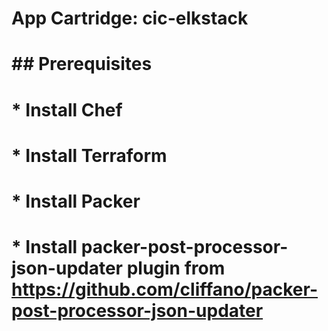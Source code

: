 # App Cartridge: cic-elkstack
#
# ## Prerequisites
# * Install Chef
# * Install Terraform
# * Install Packer
# * Install packer-post-processor-json-updater plugin from https://github.com/cliffano/packer-post-processor-json-updater
